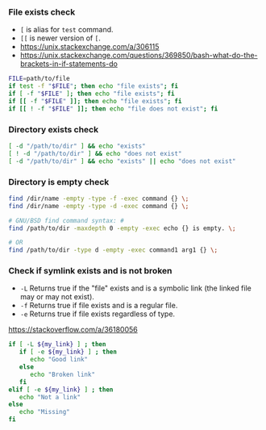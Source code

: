 ### File exists check

- `[` is alias for `test` command.
- `[[` is newer version of `[`.
- https://unix.stackexchange.com/a/306115
- https://unix.stackexchange.com/questions/369850/bash-what-do-the-brackets-in-if-statements-do

```bash
FILE=path/to/file
if test -f "$FILE"; then echo "file exists"; fi
if [ -f "$FILE" ]; then echo "file exists"; fi
if [[ -f "$FILE" ]]; then echo "file exists"; fi
if [[ ! -f "$FILE" ]]; then echo "file does not exist"; fi
```

### Directory exists check

```bash
[ -d "/path/to/dir" ] && echo "exists"
[ ! -d "/path/to/dir" ] && echo "does not exist"
[ -d "/path/to/dir" ] && echo "exists" || echo "does not exist"
```

### Directory is empty check

```bash
find /dir/name -empty -type -f -exec command {} \;
find /dir/name -empty -type -d -exec command {} \;

# GNU/BSD find command syntax: #
find /path/to/dir -maxdepth 0 -empty -exec echo {} is empty. \;

# OR
find /path/to/dir -type d -empty -exec command1 arg1 {} \;
```

### Check if symlink exists and is not broken

- `-L` Returns true if the "file" exists and is a symbolic link (the linked file may or may not exist).
- `-f` Returns true if file exists and is a regular file.
- `-e` Returns true if file exists regardless of type.

https://stackoverflow.com/a/36180056

```bash
if [ -L ${my_link} ] ; then
   if [ -e ${my_link} ] ; then
      echo "Good link"
   else
      echo "Broken link"
   fi
elif [ -e ${my_link} ] ; then
   echo "Not a link"
else
   echo "Missing"
fi
```
